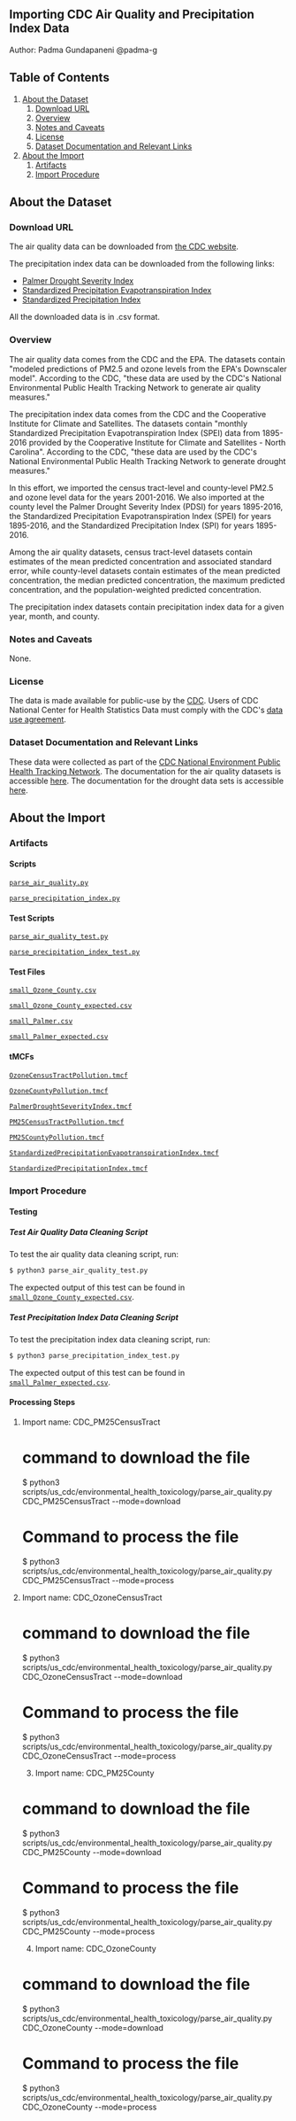 ## Importing CDC Air Quality and Precipitation Index Data
Author: Padma Gundapaneni @padma-g

## Table of Contents
1. [About the Dataset](#about-the-dataset)
    1. [Download URL](#download-url)
    2. [Overview](#overview)
    3. [Notes and Caveats](#notes-and-caveats)
    4. [License](#license)
    5. [Dataset Documentation and Relevant Links](#dataset-documentation-and-relevant-links)
2. [About the Import](#about-the-import)
    1. [Artifacts](#artifacts)
    2. [Import Procedure](#import-procedure)

## About the Dataset

### Download URL
The air quality data can be downloaded from [the CDC website](https://data.cdc.gov/browse?category=Environmental+Health+%26+Toxicology&sortBy=last_modified&page=1).

The precipitation index data can be downloaded from the following links:
* [Palmer Drought Severity Index](https://data.cdc.gov/Environmental-Health-Toxicology/Palmer-Drought-Severity-Index-1895-2016/en5r-5ds4)
* [Standardized Precipitation Evapotranspiration Index](https://data.cdc.gov/Environmental-Health-Toxicology/Standardized-Precipitation-Evapotranspiration-Inde/6nbv-ifib)
* [Standardized Precipitation Index](https://data.cdc.gov/Environmental-Health-Toxicology/Standardized-Precipitation-Index-1895-2016/xbk2-5i4e)

All the downloaded data is in .csv format. 

### Overview
The air quality data comes from the CDC and the EPA. The datasets contain "modeled predictions of PM2.5 and ozone levels from the EPA's Downscaler model". According to the CDC, "these data are used by the CDC's National Environmental Public Health Tracking Network to generate air quality measures."

The precipitation index data comes from the CDC and the Cooperative Institute for Climate and Satellites. The datasets contain "monthly Standardized Precipitation Evapotranspiration Index (SPEI) data from 1895-2016 provided by the Cooperative Institute for Climate and Satellites - North Carolina". According to the CDC, "these data are used by the CDC's National Environmental Public Health Tracking Network to generate drought measures."

In this effort, we imported the census tract-level and county-level PM2.5 and ozone level data for the years 2001-2016. We also imported at the county level the Palmer Drought Severity Index (PDSI) for years 1895-2016, the Standardized Precipitation Evapotranspiration Index (SPEI) for years 1895-2016, and the Standardized Precipitation Index (SPI) for years 1895-2016.

Among the air quality datasets, census tract-level datasets contain estimates of the mean predicted concentration and associated standard error, while county-level datasets contain estimates of the mean predicted concentration, the median predicted concentration, the maximum predicted concentration, and the population-weighted predicted concentration.

The precipitation index datasets contain precipitation index data for a given year, month, and county.

### Notes and Caveats

None.

### License
The data is made available for public-use by the [CDC](https://www.cdc.gov/nchs/data_access/ftp_data.htm). Users of CDC National Center for Health Statistics Data must comply with the CDC's [data use agreement](https://www.cdc.gov/nchs/data_access/restrictions.htm).

### Dataset Documentation and Relevant Links
These data were collected as part of the [CDC National Environment Public Health Tracking Network](https://ephtracking.cdc.gov/). The documentation for the air quality datasets is accessible [here](https://www.cdc.gov/nceh/tracking/topics/AirQuality.htm). The documentation for the drought data sets is accessible [here](https://www.cdc.gov/nceh/tracking/topics/Drought.htm).

## About the Import

### Artifacts

#### Scripts
[`parse_air_quality.py`](https://github.com/datacommonsorg/data/blob/master/scripts/us_cdc/environmental_health_toxicology/parse_air_quality.py)

[`parse_precipitation_index.py`](https://github.com/datacommonsorg/data/blob/master/scripts/us_cdc/environmental_health_toxicology/parse_precipitation_index.py)

#### Test Scripts
[`parse_air_quality_test.py`](https://github.com/datacommonsorg/data/blob/master/scripts/us_cdc/environmental_health_toxicology/parse_air_quality_test.py)

[`parse_precipitation_index_test.py`](https://github.com/datacommonsorg/data/blob/master/scripts/us_cdc/environmental_health_toxicology/parse_precipitation_index_test.py)

#### Test Files
[`small_Ozone_County.csv`](https://github.com/datacommonsorg/data/blob/master/scripts/us_cdc/environmental_health_toxicology/test_data/small_Ozone_County.csv)

[`small_Ozone_County_expected.csv`](https://github.com/datacommonsorg/data/blob/master/scripts/us_cdc/environmental_health_toxicology/test_data/small_Ozone_County_expected.csv)

[`small_Palmer.csv`](https://github.com/datacommonsorg/data/blob/master/scripts/us_cdc/environmental_health_toxicology/test_data/small_Palmer.csv)

[`small_Palmer_expected.csv`](https://github.com/datacommonsorg/data/blob/master/scripts/us_cdc/environmental_health_toxicology/test_data/small_Palmer_expected.csv)

#### tMCFs
[`OzoneCensusTractPollution.tmcf`](https://github.com/datacommonsorg/data/blob/master/scripts/us_cdc/environmental_health_toxicology/OzoneCensusTractPollution.tmcf)

[`OzoneCountyPollution.tmcf`](https://github.com/datacommonsorg/data/blob/master/scripts/us_cdc/environmental_health_toxicology/OzoneCountyPollution.tmcf)

[`PalmerDroughtSeverityIndex.tmcf`](https://github.com/datacommonsorg/data/blob/master/scripts/us_cdc/environmental_health_toxicology/PalmerDroughtSeverityIndex.tmcf)

[`PM25CensusTractPollution.tmcf`](https://github.com/datacommonsorg/data/blob/master/scripts/us_cdc/environmental_health_toxicology/PM25CensusTractPollution.tmcf)

[`PM25CountyPollution.tmcf`](https://github.com/datacommonsorg/data/blob/master/scripts/us_cdc/environmental_health_toxicology/PM25CountyPollution.tmcf)

[`StandardizedPrecipitationEvapotranspirationIndex.tmcf`](https://github.com/datacommonsorg/data/blob/master/scripts/us_cdc/environmental_health_toxicology/StandardizedPrecipitationEvapotranspirationIndex.tmcf)

[`StandardizedPrecipitationIndex.tmcf`](https://github.com/datacommonsorg/data/blob/master/scripts/us_cdc/environmental_health_toxicology/StandardizedPrecipitationIndex.tmcf)

### Import Procedure

#### Testing

##### Test Air Quality Data Cleaning Script

To test the air quality data cleaning script, run:

```bash
$ python3 parse_air_quality_test.py
```

The expected output of this test can be found in [`small_Ozone_County_expected.csv`](https://github.com/datacommonsorg/data/blob/master/scripts/us_cdc/environmental_health_toxicology/test_data/small_Ozone_County_expected.csv).

##### Test Precipitation Index Data Cleaning Script

To test the precipitation index data cleaning script, run:

```bash
$ python3 parse_precipitation_index_test.py
```

The expected output of this test can be found in [`small_Palmer_expected.csv`](https://github.com/datacommonsorg/data/blob/master/scripts/us_cdc/environmental_health_toxicology/test_data/small_Palmer_expected.csv).

#### Processing Steps

<!-- `@input_file_name` - path to the input csv file to be cleaned

`@output_file_name` - path to write the cleaned csv file

To clean the air quality data files, run:

```bash
$ python3 parse_air_quality.py input_file_name output_file_name
```

To clean the precipitation index data files, run: 

```bash
$ python3 parse_precipitation_index.py input_file_name output_file_name -->

1. Import name: CDC_PM25CensusTract

   command to download the file
   ============================

   $ python3 scripts/us_cdc/environmental_health_toxicology/parse_air_quality.py CDC_PM25CensusTract --mode=download
   

   Command to process the file
   ===========================

   $ python3 scripts/us_cdc/environmental_health_toxicology/parse_air_quality.py CDC_PM25CensusTract --mode=process


2. Import name: CDC_OzoneCensusTract

   command to download the file
   ============================

   $ python3 scripts/us_cdc/environmental_health_toxicology/parse_air_quality.py CDC_OzoneCensusTract --mode=download
   

   Command to process the file
   ===========================

   $ python3 scripts/us_cdc/environmental_health_toxicology/parse_air_quality.py CDC_OzoneCensusTract --mode=process

   3. Import name: CDC_PM25County

   command to download the file
   ============================

   $ python3 scripts/us_cdc/environmental_health_toxicology/parse_air_quality.py CDC_PM25County --mode=download
   

   Command to process the file
   ===========================

   $ python3 scripts/us_cdc/environmental_health_toxicology/parse_air_quality.py CDC_PM25County --mode=process

   4. Import name: CDC_OzoneCounty

   command to download the file
   ============================

   $ python3 scripts/us_cdc/environmental_health_toxicology/parse_air_quality.py CDC_OzoneCounty --mode=download
   

   Command to process the file
   ===========================

   $ python3 scripts/us_cdc/environmental_health_toxicology/parse_air_quality.py CDC_OzoneCounty --mode=process